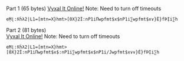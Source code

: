 Part 1 (65 bytes)
[Vyxal It Online!](https://vyxal.github.io/latest.html#H4sIAAAAAAAAE6tWSssvyk0sUbIy1lHKSE1MSS1SslJS0lFKzk9JVbJSSn24s-lRT5fVsdkPdyw-t9uoxsfQNjq3JM82ojYjt8Qu2iCi1ujIBqu8AMPMcwvKC9JyS1QqVEC8Rx0TodxHHStqj0yrTTs87-HuLpB4hpKOUlp-fgnMqrScxPRiJavoWB2lzLyC0hIQO1rJvSi_tEDBUEknWkkpNjZWR6kstag4Mz9PyUrJWM9Ez9BAqRYAFBCRQ70AAAA) Note: Need to turn off timeouts
```
eṂ⌊:ƛḣλ2|L1=[mtn=X}hmt>[0X}2İ:nP1iΠwpfmt$x$nP1i∑wpfmt$x∨}Ė}fÞỊi∑h                                   
```
Part 2 (81 bytes)  
[Vyxal It Online!](https://vyxal.github.io/latest.html#H4sIAAAAAAAAE6tWSssvyk0sUbIy1lHKSE1MSS1SslJS0lFKzk9JVbJSSn24s-lRT5fVsdkPdyw-t9uoxsfQNjq3JM82ojYjt8Qu2iCi1ujIBqu8AMPMcwvKC9JyS1QqVMDcRx0TYXwQV98LynvUseJRx4raI9Nq0w7Pe7i7C6QwQ0lHKS0_vwRmeVpOYnqxklV0rI5SZl5BaQmIHa3kXpRfWqBgqKQTraQUGxuro1SWWlScmZ-nZKVkrGeiZ2igVAsAFNK9I88AAAA) Note: Need to turn off timeouts
```
eṂ⌊:ƛḣλ2|L1=[mtn=X}hmt>[0X}2İ:nP1iΠwpfmt$x$:nP1i∑wpfmt$x$nP1i/Jwpfmt$x∨∨}Ė}fÞỊi∑h

```